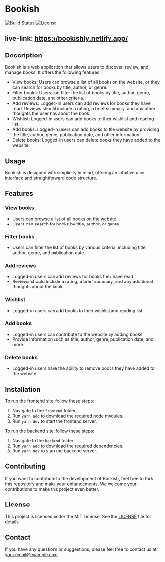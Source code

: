 # Bookish

![Build Status](https://img.shields.io/badge/build-passing-brightgreen.svg)
![License](https://img.shields.io/badge/license-MIT-blue.svg)

## live-link: https://bookishly.netlify.app/

## Description

Bookish is a web application that allows users to discover, review, and manage books. It offers the following features:

- View books: Users can browse a list of all books on the website, or they can search for books by title, author, or genre.
- Filter books: Users can filter the list of books by title, author, genre, publication date, and other criteria.
- Add reviews: Logged-in users can add reviews for books they have read. Reviews should include a rating, a brief summary, and any other thoughts the user has about the book.
- Wishlist: Logged-in users can add books to their wishlist and reading list.
- Add books: Logged-in users can add books to the website by providing the title, author, genre, publication date, and other information.
- Delete books: Logged-in users can delete books they have added to the website.

## Usage

Bookish is designed with simplicity in mind, offering an intuitive user interface and straightforward code structure.

## Features

### View books
- Users can browse a list of all books on the website.
- Users can search for books by title, author, or genre.

### Filter books
- Users can filter the list of books by various criteria, including title, author, genre, and publication date.

### Add reviews
- Logged-in users can add reviews for books they have read.
- Reviews should include a rating, a brief summary, and any additional thoughts about the book.

### Wishlist
- Logged-in users can add books to their wishlist and reading list.

### Add books
- Logged-in users can contribute to the website by adding books.
- Provide information such as title, author, genre, publication date, and more.

### Delete books
- Logged-in users have the ability to remove books they have added to the website.


## Installation

To run the frontend site, follow these steps:

1. Navigate to the `frontend` folder.
2. Run `yarn add` to download the required node modules.
3. Run `yarn dev` to start the frontend server.

To run the backend site, follow these steps:

1. Navigate to the `backend` folder.
2. Run `yarn add` to download the required dependencies.
3. Run `yarn dev` to start the backend server.


## Contributing

If you want to contribute to the development of Bookish, feel free to fork this repository and make your enhancements. We welcome your contributions to make this project even better.

## License

This project is licensed under the MIT License. See the [LICENSE](LICENSE) file for details.

## Contact

If you have any questions or suggestions, please feel free to contact us at [your.email@example.com](mailto:your.email@example.com).

